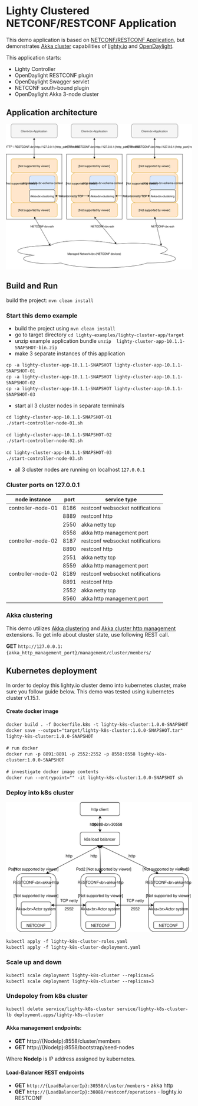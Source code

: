 # Lighty Clustered NETCONF/RESTCONF Application

This demo application is based on [NETCONF/RESTCONF Application](../lighty-community-restconf-netconf-app/README.md), but 
demonstrates [Akka cluster](https://doc.akka.io/docs/akka/current/cluster-usage.html) capabilities of [lighty.io](https://github.com/PantheonTechnologies/lighty-core) and [OpenDaylight](https://www.opendaylight.org/). 

This application starts:
* Lighty Controller
* OpenDaylight RESTCONF plugin
* OpenDaylight Swagger servlet
* NETCONF south-bound plugin
* OpenDaylight Akka 3-node cluster

## Application architecture
![Application Architecture](docs/app-architecture.svg)

## Build and Run
build the project: ```mvn clean install```

### Start this demo example
* build the project using ```mvn clean install```
* go to target directory ```cd lighty-examples/lighty-cluster-app/target``` 
* unzip example application bundle ```unzip  lighty-cluster-app-10.1.1-SNAPSHOT-bin.zip```
* make 3 separate instances of this application 
```
cp -a lighty-cluster-app-10.1.1-SNAPSHOT lighty-cluster-app-10.1.1-SNAPSHOT-01
cp -a lighty-cluster-app-10.1.1-SNAPSHOT lighty-cluster-app-10.1.1-SNAPSHOT-02
cp -a lighty-cluster-app-10.1.1-SNAPSHOT lighty-cluster-app-10.1.1-SNAPSHOT-03
```
* start all 3 cluster nodes in separate terminals 
```
cd lighty-cluster-app-10.1.1-SNAPSHOT-01
./start-controller-node-01.sh

cd lighty-cluster-app-10.1.1-SNAPSHOT-02
./start-controller-node-02.sh

cd lighty-cluster-app-10.1.1-SNAPSHOT-03
./start-controller-node-03.sh
```
* all 3 cluster nodes are running on localhost ``127.0.0.1``

### Cluster ports on 127.0.0.1
| node instance      | port | service type                     |
|--------------------|------|----------------------------------|
| controller-node-01 | 8186 | restconf websocket notifications |
|                    | 8889 | restconf http                    |
|                    | 2550 | akka netty tcp                   |
|                    | 8558 | akka http management port        |
| controller-node-02 | 8187 | restconf websocket notifications |
|                    | 8890 | restconf http                    |
|                    | 2551 | akka netty tcp                   |
|                    | 8559 | akka http management port        |
| controller-node-02 | 8189 | restconf websocket notifications |
|                    | 8891 | restconf http                    |
|                    | 2552 | akka netty tcp                   |
|                    | 8560 | akka http management port        |

### Akka clustering
This demo utilizes [Akka clustering](https://doc.akka.io/docs/akka/current/cluster-usage.html)
and [Akka cluster http management](https://doc.akka.io/docs/akka-management/current/cluster-http-management.html) extensions.
To get info about cluster state, use following REST call.

__GET__ ``http://127.0.0.1:{akka_http_management_port}/management/cluster/members/``

## Kubernetes deployment
In order to deploy this lighty.io cluster demo into kubernetes cluster, make sure you follow guide below.
This demo was tested using kubernetes cluster v1.15.1.

#### Create docker image
```
docker build . -f Dockerfile.k8s -t lighty-k8s-cluster:1.0.0-SNAPSHOT
docker save --output="target/lighty-k8s-cluster:1.0.0-SNAPSHOT.tar" lighty-k8s-cluster:1.0.0-SNAPSHOT

# run docker
docker run -p 8891:8891 -p 2552:2552 -p 8558:8558 lighty-k8s-cluster:1.0.0-SNAPSHOT

# investigate docker image contents
docker run --entrypoint="" -it lighty-k8s-cluster:1.0.0-SNAPSHOT sh
```

### Deploy into k8s cluster
![k8s deployment](docs/app-k8s-deployment.svg)
```
kubectl apply -f lighty-k8s-cluster-roles.yaml
kubectl apply -f lighty-k8s-cluster-deployment.yaml
```
### Scale up and down
```
kubectl scale deployment lighty-k8s-cluster --replicas=5
kubectl scale deployment lighty-k8s-cluster --replicas=3
```

### Undepoloy from k8s cluster
```
kubectl delete service/lighty-k8s-cluster service/lighty-k8s-cluster-lb deployment.apps/lighty-k8s-cluster
```

#### Akka management endpoints:
* __GET__ http://{NodeIp}:8558/cluster/members
* __GET__ http://{NodeIp}:8558/bootstrap/seed-nodes

Where __NodeIp__ is IP address assigned by kubernetes.

#### Load-Balancer REST endpoints  
* __GET__ ``http://{LoadBalancerIp}:30558/cluster/members`` - akka http
* __GET__ ``http://{LoadBalancerIp}:30888/restconf/operations`` - loghty.io RESTCONF 
